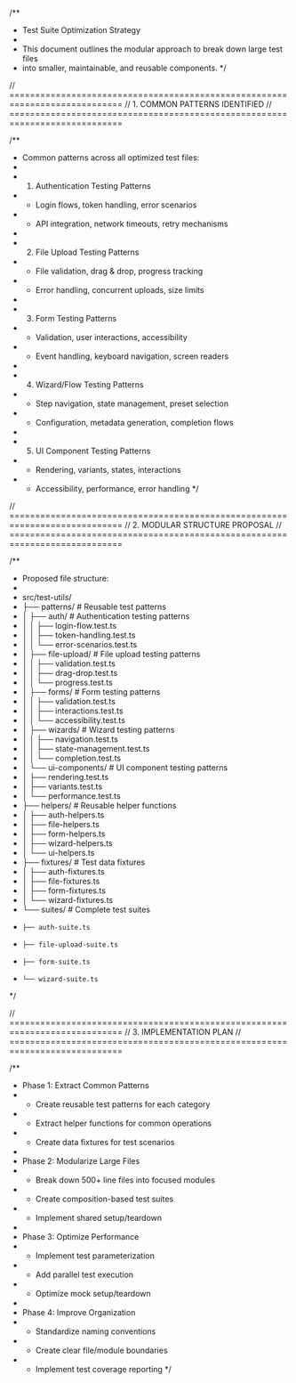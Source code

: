 /**
 * Test Suite Optimization Strategy
 * 
 * This document outlines the modular approach to break down large test files
 * into smaller, maintainable, and reusable components.
 */

// ============================================================================
// 1. COMMON PATTERNS IDENTIFIED
// ============================================================================

/**
 * Common patterns across all optimized test files:
 * 
 * 1. Authentication Testing Patterns
 *    - Login flows, token handling, error scenarios
 *    - API integration, network timeouts, retry mechanisms
 * 
 * 2. File Upload Testing Patterns
 *    - File validation, drag & drop, progress tracking
 *    - Error handling, concurrent uploads, size limits
 * 
 * 3. Form Testing Patterns
 *    - Validation, user interactions, accessibility
 *    - Event handling, keyboard navigation, screen readers
 * 
 * 4. Wizard/Flow Testing Patterns
 *    - Step navigation, state management, preset selection
 *    - Configuration, metadata generation, completion flows
 * 
 * 5. UI Component Testing Patterns
 *    - Rendering, variants, states, interactions
 *    - Accessibility, performance, error handling
 */

// ============================================================================
// 2. MODULAR STRUCTURE PROPOSAL
// ============================================================================

/**
 * Proposed file structure:
 * 
 * src/test-utils/
 * ├── patterns/                    # Reusable test patterns
 * │   ├── auth/                   # Authentication testing patterns
 * │   │   ├── login-flow.test.ts
 * │   │   ├── token-handling.test.ts
 * │   │   └── error-scenarios.test.ts
 * │   ├── file-upload/            # File upload testing patterns
 * │   │   ├── validation.test.ts
 * │   │   ├── drag-drop.test.ts
 * │   │   └── progress.test.ts
 * │   ├── forms/                  # Form testing patterns
 * │   │   ├── validation.test.ts
 * │   │   ├── interactions.test.ts
 * │   │   └── accessibility.test.ts
 * │   ├── wizards/                # Wizard testing patterns
 * │   │   ├── navigation.test.ts
 * │   │   ├── state-management.test.ts
 * │   │   └── completion.test.ts
 * │   └── ui-components/          # UI component testing patterns
 * │       ├── rendering.test.ts
 * │       ├── variants.test.ts
 * │       └── performance.test.ts
 * ├── helpers/                    # Reusable helper functions
 * │   ├── auth-helpers.ts
 * │   ├── file-helpers.ts
 * │   ├── form-helpers.ts
 * │   ├── wizard-helpers.ts
 * │   └── ui-helpers.ts
 * ├── fixtures/                   # Test data fixtures
 * │   ├── auth-fixtures.ts
 * │   ├── file-fixtures.ts
 * │   ├── form-fixtures.ts
 * │   └── wizard-fixtures.ts
 * └── suites/                     # Complete test suites
 *     ├── auth-suite.ts
 *     ├── file-upload-suite.ts
 *     ├── form-suite.ts
 *     └── wizard-suite.ts
 */

// ============================================================================
// 3. IMPLEMENTATION PLAN
// ============================================================================

/**
 * Phase 1: Extract Common Patterns
 * - Create reusable test patterns for each category
 * - Extract helper functions for common operations
 * - Create data fixtures for test scenarios
 * 
 * Phase 2: Modularize Large Files
 * - Break down 500+ line files into focused modules
 * - Create composition-based test suites
 * - Implement shared setup/teardown
 * 
 * Phase 3: Optimize Performance
 * - Implement test parameterization
 * - Add parallel test execution
 * - Optimize mock setup/teardown
 * 
 * Phase 4: Improve Organization
 * - Standardize naming conventions
 * - Create clear file/module boundaries
 * - Implement test coverage reporting
 */
